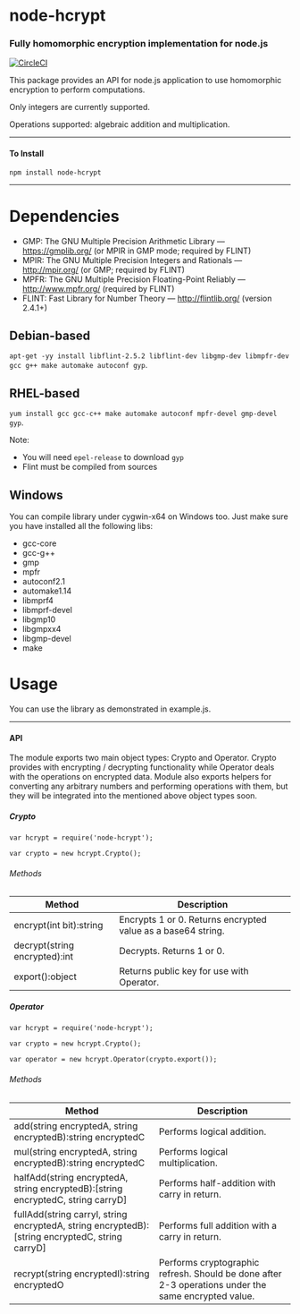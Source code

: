 node-hcrypt
===========
### Fully homomorphic encryption implementation for node.js

[![CircleCI](https://circleci.com/gh/mindfreakthemon/node-hcrypt.svg?style=svg)](https://circleci.com/gh/mindfreakthemon/node-hcrypt)

This package provides an API for node.js application to use homomorphic encryption to perform computations.

Only integers are currently supported.

Operations supported: algebraic addition and multiplication.

----
#### To Install

```npm install node-hcrypt```

----
Dependencies
======
* GMP: The GNU Multiple Precision Arithmetic Library — https://gmplib.org/ (or MPIR in GMP mode; required by FLINT)
* MPIR: The GNU Multiple Precision Integers and Rationals — http://mpir.org/ (or GMP; required by FLINT)
* MPFR: The GNU Multiple Precision Floating-Point Reliably — http://www.mpfr.org/ (required by FLINT)
* FLINT: Fast Library for Number Theory — http://flintlib.org/ (version 2.4.1+)

Debian-based
------
```apt-get -yy install libflint-2.5.2 libflint-dev libgmp-dev libmpfr-dev gcc g++ make automake autoconf gyp```.

RHEL-based
------
```yum install gcc gcc-c++ make automake autoconf mpfr-devel gmp-devel gyp```.

Note:
  * You will need `epel-release` to download `gyp`
  * Flint must be compiled from sources

Windows
-------

You can compile library under cygwin-x64 on Windows too. Just make sure you have installed all the following libs:
* gcc-core
* gcc-g++
* gmp
* mpfr
* autoconf2.1
* automake1.14
* libmprf4
* libmprf-devel
* libgmp10
* libgmpxx4
* libgmp-devel
* make

Usage
=======
You can use the library as demonstrated in example.js.

----

#### API

The module exports two main object types: Crypto and Operator. 
Crypto provides with encrypting / decrypting functionality while Operator deals with the operations on encrypted data.
Module also exports helpers for converting any arbitrary numbers and performing operations with them, but they will be integrated into the mentioned above object types soon. 

##### Crypto
```
var hcrypt = require('node-hcrypt');

var crypto = new hcrypt.Crypto();
```

###### Methods

| Method | Description |
| ---- | ----- |
| encrypt(int bit):string | Encrypts 1 or 0. Returns encrypted value as a base64 string. |
| decrypt(string encrypted):int | Decrypts. Returns 1 or 0. |
| export():object | Returns public key for use with Operator. |


##### Operator
```
var hcrypt = require('node-hcrypt');

var crypto = new hcrypt.Crypto();

var operator = new hcrypt.Operator(crypto.export());
```

###### Methods

| Method | Description |
| ---- | ----- |
| add(string encryptedA, string encryptedB):string encryptedC | Performs logical addition. |
| mul(string encryptedA, string encryptedB):string encryptedC | Performs logical multiplication. |
| halfAdd(string encryptedA, string encryptedB):\[string encryptedC, string carryD] | Performs half-addition with carry in return. |
| fullAdd(string carryI, string encryptedA, string encryptedB):\[string encryptedC, string carryD] | Performs full addition with a carry in return. |
| recrypt(string encryptedI):string encryptedO | Performs cryptographic refresh. Should be done after 2-3 operations under the same encrypted value. |

